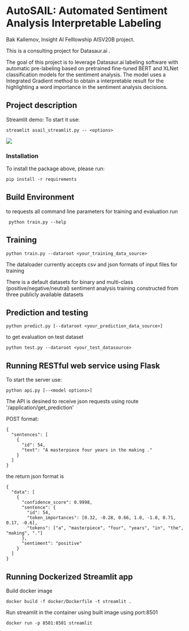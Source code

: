 # AutoSAIL: Automated Sentiment Analysis Interpretable Labeling

Bak Kallemov, Insight AI Felllowship AISV20B project.

This is a consulting project for Datasaur.ai .

The goal of this project is to leverage Datasaur.ai labeling software with automatic pre-labeling based on pretrained fine-tuned BERT and XLNet classification models for the sentiment analysis. The model uses a Integrated Gradient method to obtain a interpretable result for the highlighting a word importance in the sentiment analysis decisions.

## Project description

Streamlit demo: 
To start it use:
```
streamlit asail_streamlit.py -- <options>
```

![](docs/output_cropped.gif)

### Installation
To install the package above, please run:
```shell
pip install -r requirements
```

## Build Environment

to requests all command line parameters for training and evaluation run

```
 python train.py --help
```

## Training

```
python train.py --dataroot <your_training_data_source> 

```

The dataloader currently accepts csv and json formats of input files for training

There is a default datasets for binary and multi-class (positive/negative/neutral) sentiment analysis training constructed from three publicly available datasets 

## Prediction and testing

```
python predict.py [--dataroot <your_prediction_data_source>] 
```

to get evaluation on test dataset

```
python test.py --dataroot <your_test_datasource>
```

## Running RESTful web service using Flask
To start the server use:

```
python api.py [--<model options>] 
```

The API is desined to receive json requests using route '/application/get_prediction'

POST format:

```
{
  "sentences": [
    {
      "id": 54,
      "text": "A masterpiece four years in the making ."
    }
  ]
}
```

the return json format is 

```
{
  "data": [
    {
      "confidence_score": 0.9998,
      "sentence": {
        "id": 54,
        "token_importances": [0.32, -0.28, 0.66, 1.0, -1.0, 0.71, 0.17, -0.6],
        "tokens": ["a", "masterpiece", "four", "years", "in", "the", "making", "."]
      },
      "sentiment": "positive"
    } 
  ]
}
```
## Running Dockerized Streamlit app

Build docker image 
```
docker build -f docker/Dockerfile -t streamlit .
```

Run streamlit in the container using built image using port:8501
```
docker run -p 8501:8501 streamlit
```


